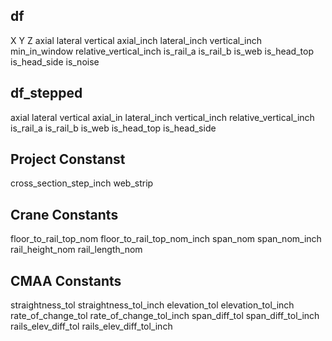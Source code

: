 df
------
X
Y
Z
axial 
lateral
vertical
axial_inch
lateral_inch
vertical_inch
min_in_window
relative_vertical_inch
is_rail_a
is_rail_b
is_web
is_head_top
is_head_side
is_noise


df_stepped
-----
axial
lateral
vertical
axial_in
lateral_inch
vertical_inch
relative_vertical_inch
is_rail_a
is_rail_b
is_web
is_head_top
is_head_side


Project Constanst
-----
cross_section_step_inch
web_strip


Crane Constants
----
floor_to_rail_top_nom
floor_to_rail_top_nom_inch
span_nom
span_nom_inch
rail_height_nom
rail_length_nom


CMAA Constants
------
straightness_tol
straightness_tol_inch
elevation_tol
elevation_tol_inch
rate_of_change_tol
rate_of_change_tol_inch
span_diff_tol
span_diff_tol_inch
rails_elev_diff_tol
rails_elev_diff_tol_inch







